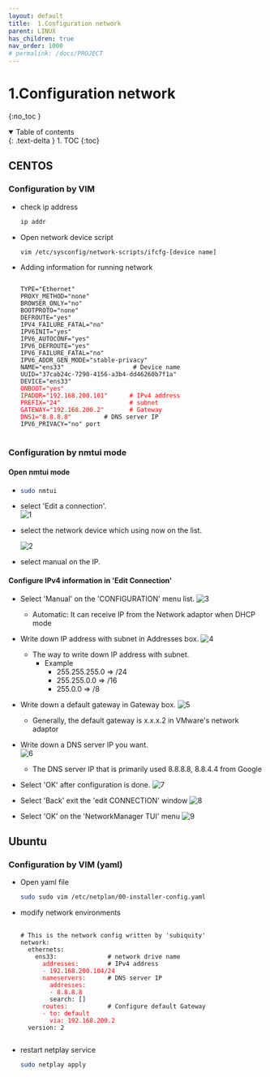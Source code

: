```yaml
---
layout: default
title:  1.Configuration network
parent: LINUX
has_children: true
nav_order: 1000
# permalink: /docs/PROJECT
---
```


# 1.Configuration network

{:no_toc }

<details open markdown="block">  
  <summary>
    Table of contents
  </summary>
  {: .text-delta }
1. TOC  
{:toc}
</details>

## CENTOS

### Configuration by VIM

* check ip address  

  ```sh
  ip addr
  ```

* Open network device script

  ```sh
  vim /etc/sysconfig/network-scripts/ifcfg-[device name]
  ```

* Adding information for running network

  <pre>
  <code class="language-yaml">
  TYPE="Ethernet"
  PROXY_METHOD="none"
  BROWSER_ONLY="no"
  BOOTPROTO="none"
  DEFROUTE="yes"
  IPV4_FAILURE_FATAL="no"
  IPV6INIT="yes"
  IPV6_AUTOCONF="yes"
  IPV6_DEFROUTE="yes"
  IPV6_FAILURE_FATAL="no"
  IPV6_ADDR_GEN_MODE="stable-privacy"
  NAME="ens33"                   # Device name
  UUID="37cab24c-7290-4156-a3b4-dd46260b7f1a"
  DEVICE="ens33"
  <font color="red">ONBOOT="yes"
  IPADDR="192.168.200.101"      # IPv4 address
  PREFIX="24"                   # subnet
  GATEWAY="192.168.200.2"       # Gateway
  DNS1="8.8.8.8"</font>         # DNS server IP
  IPV6_PRIVACY="no" port
  </code>
  </pre>
  
### Configuration by nmtui mode  

#### Open nmtui mode

* ```sh
  sudo nmtui
  ```

* select 'Edit a connection'.  
  ![1](/docs/LINUX/1.Configuration-network/pics/1.png)

* select the network device which using now on the list.

  ![2](/docs/LINUX/1.Configuration-network/pics/2.png)

* select manual on the IP.

#### Configure IPv4 information in 'Edit Connection'

* Select 'Manual' on the 'CONFIGURATION' menu list.
  ![3](/docs/LINUX/1.Configuration-network/pics/3.png)
  * Automatic: It can receive IP from the Network adaptor when DHCP mode

* Write down IP address with subnet in Addresses box.
  ![4](/docs/LINUX/1.Configuration-network/pics/4.png)
  * The way to write down IP address with subnet.
    * Example  
      * 255.255.255.0 => /24
      * 255.255.0.0   => /16
      * 255.0.0       => /8

* Write down a default gateway in Gateway box.
  ![5](/docs/LINUX/1.Configuration-network/pics/5.png)
  * Generally, the default gateway is x.x.x.2 in VMware's network adaptor

* Write down a DNS server IP you want.  
  ![6](/docs/LINUX/1.Configuration-network/pics/6.png)
  * The DNS server IP that is primarily used 8.8.8.8, 8.8.4.4 from Google

* Select 'OK' after configuration is done.
  ![7](/docs/LINUX/1.Configuration-network/pics/7.png)

* Select 'Back' exit the 'edit CONNECTION' window
  ![8](/docs/LINUX/1.Configuration-network/pics/8.png)

* Select 'OK' on the 'NetworkManager TUI' menu
  ![9](/docs/LINUX/1.Configuration-network/pics/9.png)

## Ubuntu

### Configuration by VIM (yaml)

* Open yaml file

  ```sh
  sudo sudo vim /etc/netplan/00-installer-config.yaml
  ```

* modify network environments

  <pre>
    <code class="language yaml">
  # This is the network config written by 'subiquity'
  network:
    ethernets:
      ens33:              # network drive name
        <font color="red">addresses:</font>        # IPv4 address
        <font color="red">- 192.168.200.104/24
        nameservers:</font>      # DNS server IP
          <font color="red">addresses:
          - 8.8.8.8</font>
          search: []
        <font color="red">routes:</font>           # Configure default Gateway
        <font color="red">- to: default
          via: 192.168.200.2</font>
    version: 2  
    </code>
  </pre>

* restart netplay service

  ```sh
  sudo netplay apply
  ```